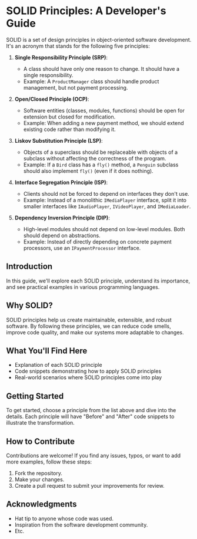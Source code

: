 # SOLID Principles: A Developer's Guide

SOLID is a set of design principles in object-oriented software development. It's an acronym that stands for the following five principles:

1. **Single Responsibility Principle (SRP)**:
   - A class should have only one reason to change. It should have a single responsibility.
   - Example: A `ProductManager` class should handle product management, but not payment processing.

2. **Open/Closed Principle (OCP)**:
   - Software entities (classes, modules, functions) should be open for extension but closed for modification.
   - Example: When adding a new payment method, we should extend existing code rather than modifying it.

3. **Liskov Substitution Principle (LSP)**:
   - Objects of a superclass should be replaceable with objects of a subclass without affecting the correctness of the program.
   - Example: If a `Bird` class has a `fly()` method, a `Penguin` subclass should also implement `fly()` (even if it does nothing).

4. **Interface Segregation Principle (ISP)**:
   - Clients should not be forced to depend on interfaces they don't use.
   - Example: Instead of a monolithic `IMediaPlayer` interface, split it into smaller interfaces like `IAudioPlayer`, `IVideoPlayer`, and `IMediaLoader`.

5. **Dependency Inversion Principle (DIP)**:
   - High-level modules should not depend on low-level modules. Both should depend on abstractions.
   - Example: Instead of directly depending on concrete payment processors, use an `IPaymentProcessor` interface.

## Introduction
In this guide, we'll explore each SOLID principle, understand its importance, and see practical examples in various programming languages.

## Why SOLID?
SOLID principles help us create maintainable, extensible, and robust software. By following these principles, we can reduce code smells, improve code quality, and make our systems more adaptable to changes.

## What You'll Find Here
- Explanation of each SOLID principle
- Code snippets demonstrating how to apply SOLID principles
- Real-world scenarios where SOLID principles come into play

## Getting Started
To get started, choose a principle from the list above and dive into the details. Each principle will have "Before" and "After" code snippets to illustrate the transformation.

## How to Contribute
Contributions are welcome! If you find any issues, typos, or want to add more examples, follow these steps:
1. Fork the repository.
2. Make your changes.
3. Create a pull request to submit your improvements for review.

## Acknowledgments
- Hat tip to anyone whose code was used.
- Inspiration from the software development community.
- Etc.

